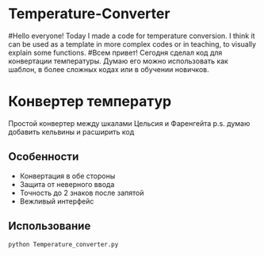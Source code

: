 # Temperature-Converter
#Hello everyone! Today I made a code for temperature conversion. I think it can be used as a template in more complex codes or in teaching, to visually explain some functions. 
#Всем привет! Сегодня сделал код для конвертации температуры. Думаю его можно использовать как шаблон, в более сложных кодах или в обучении новичков.
# Конвертер температур
Простой конвертер между шкалами Цельсия и Фаренгейта
p.s. думаю добавить кельвины и расширить код

## Особенности
- Конвертация в обе стороны
- Защита от неверного ввода
- Точность до 2 знаков после запятой
- Вежливый интерфейс

## Использование
```bash
python Temperature_converter.py

